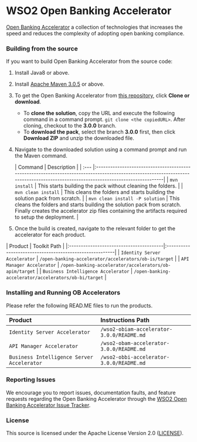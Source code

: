 <!--
 ~ Copyright (c) 2024, WSO2 LLC. (https://www.wso2.com).
 ~
 ~ WSO2 LLC. licenses this file to you under the Apache License,
 ~ Version 2.0 (the "License"); you may not use this file except
 ~ in compliance with the License.
 ~ You may obtain a copy of the License at
 ~
 ~     http://www.apache.org/licenses/LICENSE-2.0
 ~
 ~ Unless required by applicable law or agreed to in writing,
 ~ software distributed under the License is distributed on an
 ~ "AS IS" BASIS, WITHOUT WARRANTIES OR CONDITIONS OF ANY
 ~ KIND, either express or implied. See the License for the
 ~ specific language governing permissions and limitations
 ~ under the License.
 -->

# WSO2 Open Banking Accelerator

[Open Banking Accelerator](https://ob.docs.wso2.com/en/latest/) a collection of technologies that increases the speed and reduces the complexity of adopting open banking compliance.

### Building from the source

If you want to build Open Banking Accelerator from the source code:

1. Install Java8 or above.
1. Install [Apache Maven 3.0.5](https://maven.apache.org/download.cgi) or above.
1. To get the Open Banking Accelerator from [this repository](https://github.com/wso2/financial-services-accelerator.git), click **Clone or download**.
    * To **clone the solution**, copy the URL and execute the following command in a command prompt.
      `git clone <the copiedURL>`. After cloning, checkout to the **3.0.0** branch.
    * To **download the pack**, select the branch **3.0.0** first, then click **Download ZIP** and unzip the downloaded file.
1. Navigate to the downloaded solution using a command prompt and run the Maven command.

   |  Command | Description                                                                                                                                                                      |
            | :--- |:---------------------------------------------------------------------------------------------------------------------------------------------------------------------------------|
   | ```mvn install``` | This starts building the pack without cleaning the folders.                                                                                                                      |
   | ```mvn clean install``` | This cleans the folders and starts building the solution pack from scratch.                                                                                                      |
   | ```mvn clean install -P solution``` | This cleans the folders and starts building the solution pack from scratch. Finally creates the accelerator zip files containing the artifacts required to setup the deployment. |

1. Once the build is created, navigate to the relevant folder to get the accelerator for each product.

| Product                                 | Toolkit Path                                            |
      |:----------------------------------------|:--------------------------------------------------------|
| ```Identity Server Accelerator```       | `/open-banking-accelerator/accelerators/ob-is/target`   |
| ```API Manager Accelerator```           | `/open-banking-accelerator/accelerators/ob-apim/target` |
| ```Business Intelligence Accelerator``` | `/open-banking-accelerator/accelerators/ob-bi/target`   |


### Installing and Running OB Accelerators

Please refer the following READ.ME files to run the products.

| Product                                        | Instructions Path                         |
|:-----------------------------------------------|:------------------------------------------|
| ```Identity Server Accelerator```              | `/wso2-obiam-accelerator-3.0.0/README.md` |
| ```API Manager Accelerator```                  | `/wso2-obam-accelerator-3.0.0/README.md`  |
| ```Business Intelligence Server Accelerator``` | `/wso2-obbi-accelerator-3.0.0/README.md`  |


### Reporting Issues

We encourage you to report issues, documentation faults, and feature requests regarding the Open Banking Accelerator through the [WSO2 Open Banking Accelerator Issue Tracker](https://github.com/wso2/financial-services-accelerator/issues).

### License

This source is licensed under the Apache License Version 2.0 ([LICENSE](LICENSE)).
